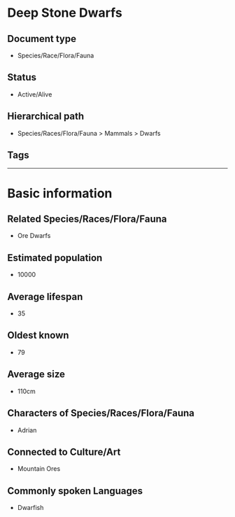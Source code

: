 # Deep Stone Dwarfs

## Document type

 - Species/Race/Flora/Fauna

## Status

 - Active/Alive

## Hierarchical path

 - Species/Races/Flora/Fauna > Mammals > Dwarfs

## Tags

---

# Basic information

## Related Species/Races/Flora/Fauna

 - Ore Dwarfs

## Estimated population

 - 10000

## Average lifespan

 - 35

## Oldest known

 - 79

## Average size

 - 110cm

## Characters of Species/Races/Flora/Fauna

 - Adrian

## Connected to Culture/Art

 - Mountain Ores

## Commonly spoken Languages

 - Dwarfish
